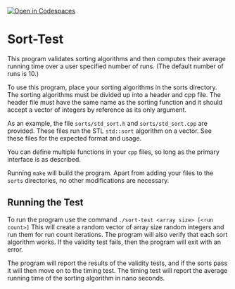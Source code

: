 [![Open in Codespaces](https://classroom.github.com/assets/launch-codespace-2972f46106e565e64193e422d61a12cf1da4916b45550586e14ef0a7c637dd04.svg)](https://classroom.github.com/open-in-codespaces?assignment_repo_id=20867865)
# Sort-Test
This program validates sorting algorithms and then computes their average
running time over a user specified number of runs. (The default number of runs
is 10.)

To use this program, place your sorting algorithms in the sorts directory. The
sorting algorithms must be divided up into a header and cpp file. The header file
must have the same name as the sorting function and it should accept a vector of
integers by reference as its only argument.

As an example, the file `sorts/std_sort.h` and `sorts/std_sort.cpp` are provided.
These files run the STL `std::sort` algorithm on a vector. See these files for
the expected format and usage.

You can define multiple functions in your `cpp` files, so long as the primary
interface is as described.

Running `make` will build the program. Apart from adding your files to the
`sorts` directories, no other modifications are necessary. 

## Running the Test
To run the program use the command `./sort-test <array size> [<run count>]`
This will create a random vector of array size random integers and run them
for run count iterations. The program will also verify that each sort algorithm
works. If the validity test fails, then the program will exit with an error.

The program will report the results of the validity tests, and if the sorts pass
it will then move on to the timing test. The timing test will report the average
running time of the sorting algorithm in nano seconds.